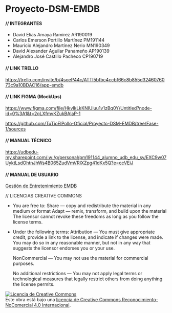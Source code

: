 # Proyecto-DSM-EMDB

#### //  INTEGRANTES

- David Elias Amaya Ramirez AR190019
- Carlos Emerson Portillo Martínez PM191144
- Mauricio Alejandro Martínez Nerio MN190349
- David Alexander Aguilar Panameño AP190139
- Alejandro José Castillo Pacheco CP190719


#### //  LINK TRELLO

https://trello.com/invite/b/4soeP44c/ATTI5bfbc4ccbf66c8b855d3246076073c9a10BDAC16/app-emdb

#### //  LINK FIGMA (MockUps)

https://www.figma.com/file/HkvlkLkKNIUluu1v1zBq0Y/Untitled?node-id=0%3A1&t=2qLXfmvKZukBAlaP-1

https://github.com/TuTioElPollo-Oficial/Proyecto-DSM-EMDB/tree/Fase-1/sources

#### // MANUAL TÉCNICO

https://udbedu-my.sharepoint.com/:w:/g/personal/pm191144_alumno_udb_edu_sv/EXC9w07UyktLsdOhtnJhWs4B065ZudVmVRIXZpg41dKx5Q?e=ccVEiJ

#### //  MANUAL DE USUARIO

[Gestión de Entretenimiento EMDB](http://https://www.canva.com/design/DAFgSptAO6Y/NTdsd_DXozDUkYGLs4rpqQ/edit?utm_content=DAFgSptAO6Y&utm_campaign=designshare&utm_medium=link2&utm_source=sharebutton "Gestión de Entretenimiento EMDB")


//  LICENCIAS CREATIVE COMMONS

- You are free to:
    Share — copy and redistribute the material in any medium or format
    Adapt — remix, transform, and build upon the material
    The licensor cannot revoke these freedoms as long as you follow the license terms.
    
- Under the following terms:
    Attribution — You must give appropriate credit, provide a link to the license, and indicate if changes were made. You may do so in any reasonable manner, but not       in any way that suggests the licensor endorses you or your use.

    NonCommercial — You may not use the material for commercial purposes.

    No additional restrictions — You may not apply legal terms or technological measures that legally restrict others from doing anything the license permits.

<a rel="license" href="http://creativecommons.org/licenses/by-nc/4.0/"><img alt="Licencia de Creative Commons" style="border-width:0" src="https://i.creativecommons.org/l/by-nc/4.0/88x31.png" /></a><br />Este obra está bajo una <a rel="license" href="http://creativecommons.org/licenses/by-nc/4.0/">licencia de Creative Commons Reconocimiento-NoComercial 4.0 Internacional</a>.
